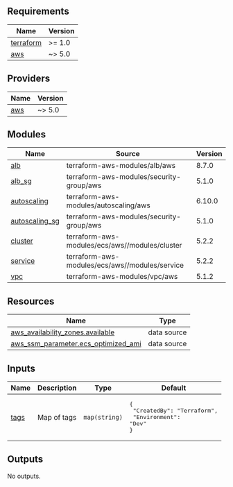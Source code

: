 <!-- BEGIN_TF_DOCS -->
## Requirements

| Name | Version |
|------|---------|
| <a name="requirement_terraform"></a> [terraform](#requirement\_terraform) | >= 1.0 |
| <a name="requirement_aws"></a> [aws](#requirement\_aws) | ~> 5.0 |

## Providers

| Name | Version |
|------|---------|
| <a name="provider_aws"></a> [aws](#provider\_aws) | ~> 5.0 |

## Modules

| Name | Source | Version |
|------|--------|---------|
| <a name="module_alb"></a> [alb](#module\_alb) | terraform-aws-modules/alb/aws | 8.7.0 |
| <a name="module_alb_sg"></a> [alb\_sg](#module\_alb\_sg) | terraform-aws-modules/security-group/aws | 5.1.0 |
| <a name="module_autoscaling"></a> [autoscaling](#module\_autoscaling) | terraform-aws-modules/autoscaling/aws | 6.10.0 |
| <a name="module_autoscaling_sg"></a> [autoscaling\_sg](#module\_autoscaling\_sg) | terraform-aws-modules/security-group/aws | 5.1.0 |
| <a name="module_cluster"></a> [cluster](#module\_cluster) | terraform-aws-modules/ecs/aws//modules/cluster | 5.2.2 |
| <a name="module_service"></a> [service](#module\_service) | terraform-aws-modules/ecs/aws//modules/service | 5.2.2 |
| <a name="module_vpc"></a> [vpc](#module\_vpc) | terraform-aws-modules/vpc/aws | 5.1.2 |

## Resources

| Name | Type |
|------|------|
| [aws_availability_zones.available](https://registry.terraform.io/providers/hashicorp/aws/latest/docs/data-sources/availability_zones) | data source |
| [aws_ssm_parameter.ecs_optimized_ami](https://registry.terraform.io/providers/hashicorp/aws/latest/docs/data-sources/ssm_parameter) | data source |

## Inputs

| Name | Description | Type | Default |
|------|-------------|------|---------|
| <a name="input_tags"></a> [tags](#input\_tags) | Map of tags | `map(string)` | <pre>{<br>  "CreatedBy": "Terraform",<br>  "Environment": "Dev"<br>}</pre> |

## Outputs

No outputs.
<!-- END_TF_DOCS -->
